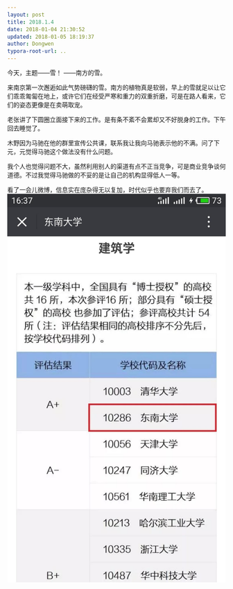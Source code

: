 ```yaml
---
layout: post
title: 2018.1.4
date: 2018-01-04 21:30:52
updated: 2018-01-05 18:19:37
author: Dongwen
typora-root-url: ..
---
```




今天，主题——雪！
——南方的雪。

来南京第一次邂逅如此气势磅礴的雪。南方的植物真是软弱，早上的雪就足以让它们乖乖匍匐在地上，或许它们在经受严寒和重力的双重折磨，可是在路人看来，它们的姿态更像是在卖萌取宠。

老张讲了下圆圈立面接下来的工作。是有条不紊不会累却又不好脱身的工作。下午回去睡觉了。

木野因为马驰在他的群里宣传公共课，联系我让我向马驰表示他的不满。问了下元，元觉得马驰这个做法没有什么问题。

我个人也觉得问题不大，虽然利用别人的渠道有点不正当竞争，可是商业竞争谈何道德。不过我觉得马驰做的不妥的是让自己的机构显得低人一等。

看了一会儿微博，信息实在庞杂得无以复加，时代似乎也要弃我们而去了。 ![](/img/in-post/p47746129.jpg)

